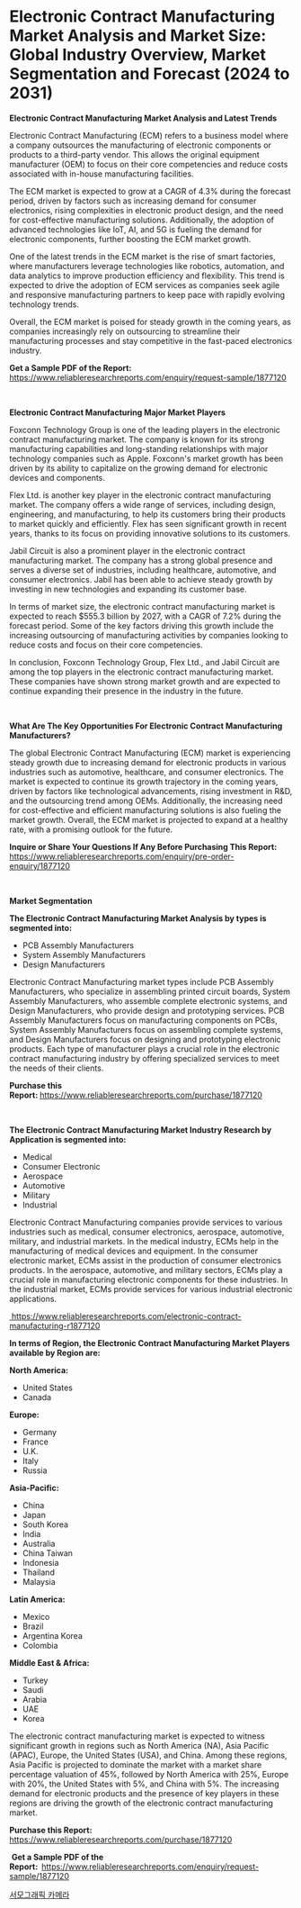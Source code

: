 <p><h1>Electronic Contract Manufacturing Market Analysis and Market Size: Global Industry Overview, Market Segmentation and Forecast (2024 to 2031)</h1></p><p><strong>Electronic Contract Manufacturing Market Analysis and Latest Trends</strong></p>
<p><p>Electronic Contract Manufacturing (ECM) refers to a business model where a company outsources the manufacturing of electronic components or products to a third-party vendor. This allows the original equipment manufacturer (OEM) to focus on their core competencies and reduce costs associated with in-house manufacturing facilities.</p><p>The ECM market is expected to grow at a CAGR of 4.3% during the forecast period, driven by factors such as increasing demand for consumer electronics, rising complexities in electronic product design, and the need for cost-effective manufacturing solutions. Additionally, the adoption of advanced technologies like IoT, AI, and 5G is fueling the demand for electronic components, further boosting the ECM market growth.</p><p>One of the latest trends in the ECM market is the rise of smart factories, where manufacturers leverage technologies like robotics, automation, and data analytics to improve production efficiency and flexibility. This trend is expected to drive the adoption of ECM services as companies seek agile and responsive manufacturing partners to keep pace with rapidly evolving technology trends.</p><p>Overall, the ECM market is poised for steady growth in the coming years, as companies increasingly rely on outsourcing to streamline their manufacturing processes and stay competitive in the fast-paced electronics industry.</p></p>
<p><strong>Get a Sample PDF of the Report:&nbsp;</strong> <a href="https://www.reliableresearchreports.com/enquiry/request-sample/1877120">https://www.reliableresearchreports.com/enquiry/request-sample/1877120</a></p>
<p>&nbsp;</p>
<p><strong>Electronic Contract Manufacturing Major Market Players</strong></p>
<p><p>Foxconn Technology Group is one of the leading players in the electronic contract manufacturing market. The company is known for its strong manufacturing capabilities and long-standing relationships with major technology companies such as Apple. Foxconn's market growth has been driven by its ability to capitalize on the growing demand for electronic devices and components.</p><p>Flex Ltd. is another key player in the electronic contract manufacturing market. The company offers a wide range of services, including design, engineering, and manufacturing, to help its customers bring their products to market quickly and efficiently. Flex has seen significant growth in recent years, thanks to its focus on providing innovative solutions to its customers.</p><p>Jabil Circuit is also a prominent player in the electronic contract manufacturing market. The company has a strong global presence and serves a diverse set of industries, including healthcare, automotive, and consumer electronics. Jabil has been able to achieve steady growth by investing in new technologies and expanding its customer base.</p><p>In terms of market size, the electronic contract manufacturing market is expected to reach $555.3 billion by 2027, with a CAGR of 7.2% during the forecast period. Some of the key factors driving this growth include the increasing outsourcing of manufacturing activities by companies looking to reduce costs and focus on their core competencies.</p><p>In conclusion, Foxconn Technology Group, Flex Ltd., and Jabil Circuit are among the top players in the electronic contract manufacturing market. These companies have shown strong market growth and are expected to continue expanding their presence in the industry in the future.</p></p>
<p>&nbsp;</p>
<p><strong>What Are The Key Opportunities For Electronic Contract Manufacturing Manufacturers?</strong></p>
<p><p>The global Electronic Contract Manufacturing (ECM) market is experiencing steady growth due to increasing demand for electronic products in various industries such as automotive, healthcare, and consumer electronics. The market is expected to continue its growth trajectory in the coming years, driven by factors like technological advancements, rising investment in R&D, and the outsourcing trend among OEMs. Additionally, the increasing need for cost-effective and efficient manufacturing solutions is also fueling the market growth. Overall, the ECM market is projected to expand at a healthy rate, with a promising outlook for the future.</p></p>
<p><strong>Inquire or Share Your Questions If Any Before Purchasing This Report:</strong> <a href="https://www.reliableresearchreports.com/enquiry/pre-order-enquiry/1877120">https://www.reliableresearchreports.com/enquiry/pre-order-enquiry/1877120</a></p>
<p>&nbsp;</p>
<p><strong>Market Segmentation</strong></p>
<p><strong>The Electronic Contract Manufacturing Market Analysis by types is segmented into:</strong></p>
<p><ul><li>PCB Assembly Manufacturers</li><li>System Assembly Manufacturers</li><li>Design Manufacturers</li></ul></p>
<p><p>Electronic Contract Manufacturing market types include PCB Assembly Manufacturers, who specialize in assembling printed circuit boards, System Assembly Manufacturers, who assemble complete electronic systems, and Design Manufacturers, who provide design and prototyping services. PCB Assembly Manufacturers focus on manufacturing components on PCBs, System Assembly Manufacturers focus on assembling complete systems, and Design Manufacturers focus on designing and prototyping electronic products. Each type of manufacturer plays a crucial role in the electronic contract manufacturing industry by offering specialized services to meet the needs of their clients.</p></p>
<p><strong>Purchase this Report:&nbsp;</strong><a href="https://www.reliableresearchreports.com/purchase/1877120">https://www.reliableresearchreports.com/purchase/1877120</a></p>
<p>&nbsp;</p>
<p><strong>The Electronic Contract Manufacturing Market Industry Research by Application is segmented into:</strong></p>
<p><ul><li>Medical</li><li>Consumer Electronic</li><li>Aerospace</li><li>Automotive</li><li>Military</li><li>Industrial</li></ul></p>
<p><p>Electronic Contract Manufacturing companies provide services to various industries such as medical, consumer electronics, aerospace, automotive, military, and industrial markets. In the medical industry, ECMs help in the manufacturing of medical devices and equipment. In the consumer electronic market, ECMs assist in the production of consumer electronics products. In the aerospace, automotive, and military sectors, ECMs play a crucial role in manufacturing electronic components for these industries. In the industrial market, ECMs provide services for various industrial electronic applications.</p></p>
<p><a href="https://www.reliableresearchreports.com/electronic-contract-manufacturing-r1877120">&nbsp;https://www.reliableresearchreports.com/electronic-contract-manufacturing-r1877120</a></p>
<p><strong>In terms of Region, the Electronic Contract Manufacturing Market Players available by Region are:</strong></p>
<p>
    <p> <strong> North America: </strong>
        <ul>
            <li>United States</li>
            <li>Canada</li>
        </ul>
        </p> 
    <p> <strong> Europe: </strong>
        <ul>
            <li>Germany</li>
            <li>France</li>
            <li>U.K.</li>
            <li>Italy</li>
            <li>Russia</li>
        </ul>
        </p> 
    <p> <strong> Asia-Pacific: </strong>
        <ul>
            <li>China</li>
            <li>Japan</li>
            <li>South Korea</li>
            <li>India</li>
            <li>Australia</li>
            <li>China Taiwan</li>
            <li>Indonesia</li>
            <li>Thailand</li>
            <li>Malaysia</li>
        </ul>
        </p> 
    <p> <strong> Latin America: </strong>
        <ul>
            <li>Mexico</li>
            <li>Brazil</li>
            <li>Argentina Korea</li>
            <li>Colombia</li>
        </ul>
        </p> 
    <p> <strong> Middle East & Africa: </strong>
        <ul>
            <li>Turkey</li>
            <li>Saudi</li>
            <li>Arabia</li>
            <li>UAE</li>
            <li>Korea</li>
        </ul>
    </p>
    </p>
<p><p>The electronic contract manufacturing market is expected to witness significant growth in regions such as North America (NA), Asia Pacific (APAC), Europe, the United States (USA), and China. Among these regions, Asia Pacific is projected to dominate the market with a market share percentage valuation of 45%, followed by North America with 25%, Europe with 20%, the United States with 5%, and China with 5%. The increasing demand for electronic products and the presence of key players in these regions are driving the growth of the electronic contract manufacturing market.</p></p>
<p><strong>Purchase this Report: </strong><a href="https://www.reliableresearchreports.com/purchase/1877120">https://www.reliableresearchreports.com/purchase/1877120</a></p>
<p>&nbsp;<strong>Get a Sample PDF of the Report:&nbsp;&nbsp;</strong><a href="https://www.reliableresearchreports.com/enquiry/request-sample/1877120">https://www.reliableresearchreports.com/enquiry/request-sample/1877120</a></p>
<p><strong></strong></p>
<p><p><a href="https://github.com/jntpkh496620/Market-Research-Report-List-1/blob/main/911037229935.md">서모그래픽 카메라</a></p></p>